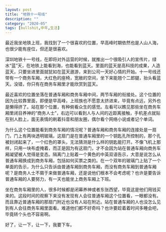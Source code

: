 ```yaml
--- 
layout: post
title: "地铁十一号线"
description: ""
category: "2020-05"
tags: [bullshit,中年,生活]
---
```


最近我坐地铁上班，我找到了一个很喜欢的位置，早高峰时期依然也是人山人海，也很少能有座位，但还是很喜欢。

深圳地铁十一号线，在即将对外运营的时候，就推出一个很吸引人的宣传片，绿水“蓝”天，在地铁上能看到海，也能看到蓝天。里面的蓝天是高科技的成果，人造蓝天，只要坐进里面就犹如在蓝天遨游，来到公司一天好心情的开始。十一号线还带有一个商务车厢，大红色的座椅，宽敞的空间，坐下来能翘个二郎腿，抬头看蓝天。没错，你只有在商务车厢里才能欣赏到蓝天。

最近喜欢的位置坐落在普通车厢和商务车厢中间，两节车厢的衔接处。这个位置的因为比较靠里面，即便是早高峰，上班族也不愿意太挤进来，毕竟有点远，另外也是懒得挤了。站在那个位置，有种俯看众生的感觉。左看可以瞧见那些坐在商务车厢里闭目养神的“商务人士”，右边可以看到人与人间的近距离接触，手机差点就贴在别人脸上，面无表情的刷着抖音和朋友圈，偶尔看个网络小说或者记个单词。

为什么这个位置能看到商务车厢的情况呢？普通车厢和商务车厢的连接处是一扇门，门上有两块透明玻璃，这扇门是在普通车厢里的一个钥匙孔所控制的，那个孔被封闭起来了，一个红色的罩头，无法猜测是什么样的钥匙能打开。不像飞机上那样，只用一块布虚掩着，而正是因为有这扇门，才不会因为站在普通车厢向商务车厢凝望被人觉得是变态。隔离门上贴着一个黄色的中英双语告示，大意是说怎么从普通车厢换成到商务车厢，包括如何买票之类的。在一个双年的玻璃门上贴了一个单面的告示，为什么只告诉由普通车厢到商务车厢，而没有商务车厢到普通车厢呢？是商务人士不屑于来做普通车厢，还是说他们根本不会考虑呢？也许是要告诉普通车厢的人要努力，有一天也能坐上商务车厢上下班。

坐在商务车厢里的人，很多时候都是闭幕养神或者东张西望，毕竟这是他们用钱买来的。这段时间的观察下来没有发现有人会往普通车厢这个位置看，一眼都没有。而且靠近普通车厢的那扇门附近也没有人站在附近。站在普通车厢的人也没怎么见到有人会往商务车厢里面看。难道他们都不好奇吗？也许要趁着着时间多睡会吧，毕竟转个头也不容易啊。

好了，让一下，让一下，我要下车。